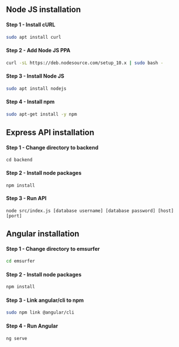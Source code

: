 ## Node JS installation

#### Step 1 - Install cURL

```sh
sudo apt install curl
```

#### Step 2 - Add Node JS PPA

```sh
curl -sL https://deb.nodesource.com/setup_10.x | sudo bash -
```

#### Step 3 - Install Node JS

```sh
sudo apt install nodejs
```

#### Step 4 - Install npm

```sh
sudo apt-get install -y npm
```

## Express API installation

#### Step 1 - Change directory to backend

```shell
cd backend
```

#### Step 2 - Install node packages

```shell
npm install
```

#### Step 3 - Run API

```shell
node src/index.js [database username] [database password] [host] [port]
```

## Angular installation

#### Step 1 - Change directory to emsurfer

```sh
cd emsurfer
```

#### Step 2 - Install node packages

```sh
npm install
```

#### Step 3 - Link angular/cli to npm

```sh
sudo npm link @angular/cli
```

#### Step 4 - Run Angular

```sh
ng serve
```
